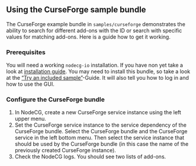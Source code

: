 ## Using the CurseForge sample bundle

The CurseForge example bundle in `samples/curseforge` demonstrates the ability
to search for different add-ons with the ID or search with specific values for
matching add-ons. Here is a guide how to get it working.

### Prerequisites

You will need a working `nodecg-io` installation. If you have non yet take a
look at [installation guide](../getting_started/install.md). You may need to
install this bundle, so take a look at the
[“Try an included sample”](../getting_started/try_example_bundle.md)-Guide. It
will also tell you how to log in and how to use the GUI.

### Configure the CurseForge bundle

1. In NodeCG, create a new CurseForge service instance using the left upper
   menu.
2. Set the CurseForge service instance to the service dependency of the
   CurseForge bundle. Select the CurseForge bundle and the CurseForge service in
   the left bottom menu. Then select the service instance that should be used by
   the CurseForge bundle (in this case the name of the previously created
   CurseForge instance).
3. Check the NodeCG logs. You should see two lists of add-ons.
